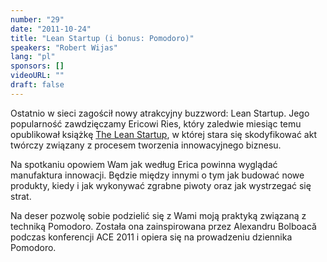 ```yaml
---
number: "29"
date: "2011-10-24"
title: "Lean Startup (i bonus: Pomodoro)"
speakers: "Robert Wijas"
lang: "pl"
sponsors: []
videoURL: ""
draft: false
---
```


Ostatnio w sieci zagościł nowy atrakcyjny buzzword: Lean Startup. Jego popularność zawdzięczamy Ericowi Ries, który zaledwie miesiąc temu opublikował książkę <a href="http://theleanstartup.com/book" target="_blank">The Lean Startup</a>,  w której stara się skodyfikować akt twórczy związany z procesem tworzenia innowacyjnego biznesu.

Na spotkaniu opowiem Wam jak według Erica powinna wyglądać manufaktura innowacji. Będzie między innymi o tym jak budować nowe produkty, kiedy i jak wykonywać zgrabne piwoty oraz jak wystrzegać się strat.

Na deser pozwolę sobie podzielić się z Wami moją praktyką związaną z techniką Pomodoro. Została ona zainspirowana przez Alexandru Bolboacă podczas konferencji ACE 2011 i opiera się na prowadzeniu dziennika Pomodoro.
